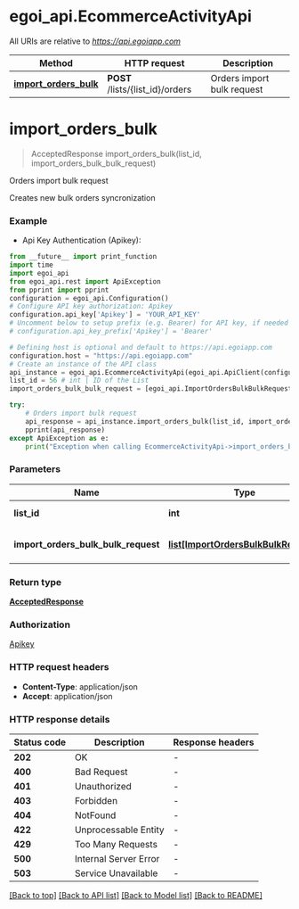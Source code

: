 # egoi_api.EcommerceActivityApi

All URIs are relative to *https://api.egoiapp.com*

Method | HTTP request | Description
------------- | ------------- | -------------
[**import_orders_bulk**](EcommerceActivityApi.md#import_orders_bulk) | **POST** /lists/{list_id}/orders | Orders import bulk request


# **import_orders_bulk**
> AcceptedResponse import_orders_bulk(list_id, import_orders_bulk_bulk_request)

Orders import bulk request

Creates new bulk orders syncronization

### Example

* Api Key Authentication (Apikey):
```python
from __future__ import print_function
import time
import egoi_api
from egoi_api.rest import ApiException
from pprint import pprint
configuration = egoi_api.Configuration()
# Configure API key authorization: Apikey
configuration.api_key['Apikey'] = 'YOUR_API_KEY'
# Uncomment below to setup prefix (e.g. Bearer) for API key, if needed
# configuration.api_key_prefix['Apikey'] = 'Bearer'

# Defining host is optional and default to https://api.egoiapp.com
configuration.host = "https://api.egoiapp.com"
# Create an instance of the API class
api_instance = egoi_api.EcommerceActivityApi(egoi_api.ApiClient(configuration))
list_id = 56 # int | ID of the List
import_orders_bulk_bulk_request = [egoi_api.ImportOrdersBulkBulkRequest()] # list[ImportOrdersBulkBulkRequest] | Parameters for the Orders

try:
    # Orders import bulk request
    api_response = api_instance.import_orders_bulk(list_id, import_orders_bulk_bulk_request)
    pprint(api_response)
except ApiException as e:
    print("Exception when calling EcommerceActivityApi->import_orders_bulk: %s\n" % e)
```

### Parameters

Name | Type | Description  | Notes
------------- | ------------- | ------------- | -------------
 **list_id** | **int**| ID of the List | 
 **import_orders_bulk_bulk_request** | [**list[ImportOrdersBulkBulkRequest]**](ImportOrdersBulkBulkRequest.md)| Parameters for the Orders | 

### Return type

[**AcceptedResponse**](AcceptedResponse.md)

### Authorization

[Apikey](../README.md#Apikey)

### HTTP request headers

 - **Content-Type**: application/json
 - **Accept**: application/json

### HTTP response details
| Status code | Description | Response headers |
|-------------|-------------|------------------|
**202** | OK |  -  |
**400** | Bad Request |  -  |
**401** | Unauthorized |  -  |
**403** | Forbidden |  -  |
**404** | NotFound |  -  |
**422** | Unprocessable Entity |  -  |
**429** | Too Many Requests |  -  |
**500** | Internal Server Error |  -  |
**503** | Service Unavailable |  -  |

[[Back to top]](#) [[Back to API list]](../README.md#documentation-for-api-endpoints) [[Back to Model list]](../README.md#documentation-for-models) [[Back to README]](../README.md)

